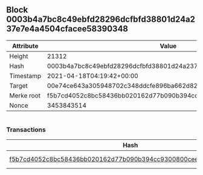 ## Block 0003b4a7bc8c49ebfd28296dcfbfd38801d24a237e7e4a4504cfacee58390348

Attribute | Value
--- | ---
Height | 21312
Hash | 0003b4a7bc8c49ebfd28296dcfbfd38801d24a237e7e4a4504cfacee58390348
Timestamp | 2021-04-18T04:19:42+00:00
Target | 00e74ce643a305948702c348ddcfe896ba662d82c1a228faf4ad12250f07334e
Merke root | f5b7cd4052c8bc58436bb020162d77b090b394cc9300800cee3c3b6ee662d442
Nonce | 3453843514

```

```

### Transactions

Hash | Amount
--- | ---
[f5b7cd4052c8bc58436bb020162d77b090b394cc9300800cee3c3b6ee662d442](f5b7cd4052c8bc58436bb020162d77b090b394cc9300800cee3c3b6ee662d442.md) | 10.00000000 SKEPTI 
